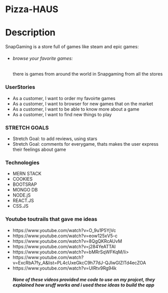 # Pizza-HAUS
<h1>Description</h1>
<p>SnapGaming is a store full of games like steam and epic games:</P>
<ul>
    <li><h6>browse your favorite games:</h6> there is games from around the world in Snapgaming from all the stores</li>

</ul>



<h3>UserStories</h3>
<ul>
    <li>As a customer, I want to order my favoirte games </li>
    <li>As a customer, I want to browser for new games that on the market</li>
    <li>As a customer, I want to be able to know more about a game</li>
    <li>As a customer, I want to find new things to play</li>
</ul>

<h3>STRETCH GOALS</h3>
<ul>
    <li>Stretch Goal: to add reviews, using stars</li>
    <li>Stretch Goal: comments for everygame, thats makes the user express their feelings about game</li>
    
</ul>

<h3>Technologies</h3>
<ul>
    <li>MERN STACK</li>
    <li>COOKIES</li>
    <li>BOOTSRAP</li>
    <li>MONGO DB</li>
    <li>NODE.jS</li>
    <li>REACT.JS</li>
    <li>CSS.JS</li>
</ul>

<h3>Youtube toutrails that gave me ideas</h3>
<ul>
    <li>https://www.youtube.com/watch?v=O_9u1P5YjVc</li>
    <li>https://www.youtube.com/watch?v=eow125xV5-c</li>
    <li>https://www.youtube.com/watch?v=8QgQKRcAUvM</li>
    <li>https://www.youtube.com/watch?v=j284YeATTAI</li>
    <li>https://www.youtube.com/watch?v=bMRrSqWFKqM/li>
    <li>https://www.youtube.com/watch?v=ExcRbA7fy_A&list=PL4cUxeGkcC9h77dJ-QJlwGlZlTd4ecZOA</li>
    <li>https://www.youtube.com/watch?v=UIRtv9Rg94k</li>

<h5>None of these videos provided me code to use on my projcet, they explained how sruff works and i used these ideas to build  the app<h5>
</ul>